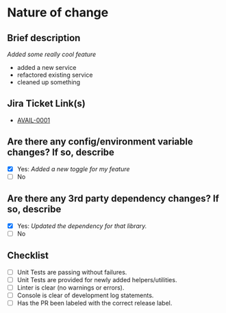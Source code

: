 # Nature of change

## Brief description

_Added some really cool feature_

- added a new service
- refactored existing service
- cleaned up something

## Jira Ticket Link(s)

- [AVAIL-0001](https://goavail.atlassian.net/browse/AVAIL-0000)

## Are there any config/environment variable changes? If so, describe

- [x] Yes: _Added a new toggle for my feature_
- [ ] No

## Are there any 3rd party dependency changes? If so, describe

- [x] Yes: _Updated the dependency for that library._
- [ ] No

## Checklist

- [ ] Unit Tests are passing without failures.
- [ ] Unit Tests are provided for newly added helpers/utilities.
- [ ] Linter is clear (no warnings or errors).
- [ ] Console is clear of development log statements.
- [ ] Has the PR been labeled with the correct release label.
